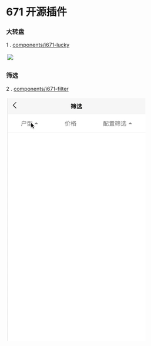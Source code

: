 # 671 开源插件

### 大转盘

1 . [components/i671-lucky](https://github.com/q25979/HB-/tree/master/components/i671-lucky)

<div style="border: 1rpx solid #e1e1e1;padding: 3px;">
  <img src="/static/common/lucky.gif">
</div>

### 筛选

2 . [components/i671-filter](https://github.com/q25979/HB-/tree/master/components/i671-filter)

<div style="border: 1rpx solid #e1e1e1;padding: 3px;">
  <img src="/static/common/filter.gif">
</div>
